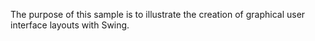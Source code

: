 The purpose of this sample is to illustrate the creation of graphical user interface layouts with Swing.

